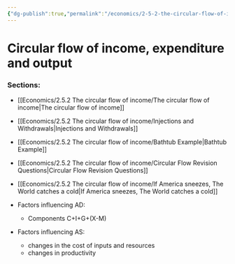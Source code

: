 ```yaml
---
{"dg-publish":true,"permalink":"/economics/2-5-2-the-circular-flow-of-income/circular-flow-of-income-expenditure-and-output/","dgHomeLink":true,"dgPassFrontmatter":false}
---
```



# Circular flow of income, expenditure and output

### Sections:
- [[Economics/2.5.2 The circular flow of income/The circular flow of income|The circular flow of income]]
- [[Economics/2.5.2 The circular flow of income/Injections and Withdrawals|Injections and Withdrawals]]
- [[Economics/2.5.2 The circular flow of income/Bathtub Example|Bathtub Example]]
- [[Economics/2.5.2 The circular flow of income/Circular Flow Revision Questions|Circular Flow Revision Questions]]
- [[Economics/2.5.2 The circular flow of income/If America sneezes, The World catches a cold|If America sneezes, The World catches a cold]]

- Factors influencing AD:
	- Components C+I+G+(X-M)

- Factors influencing AS:
	- changes in the cost of inputs and resources
	- changes in productivity